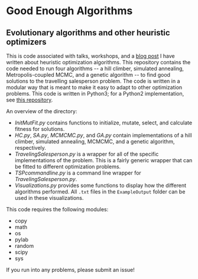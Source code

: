 # Good Enough Algorithms
## Evolutionary algorithms and other heuristic optimizers

This is code associated with talks, workshops, and a
[blog post](http://www.lizsander.com/programming/2015/08/04/Heuristic-Search-Algorithms.html)
I have written about heuristic optimization algorithms. This repository
contains the code needed to run four algorithms -- a hill climber,
simulated annealing, Metropolis-coupled MCMC, and a genetic
algorithm -- to find good solutions to the travelling salesperson
problem. The code is written in a modular way that is meant to make it
easy to adapt to other optimization problems. This code is written in
Python3; for a Python2 implementation, see
[this repository](https://github.com/esander91/RecurseCenter/tree/master/OptimWorkshop).

An overview of the directory:

- *InitMutFit.py* contains functions to initialize, mutate, select,
and calculate fitness for solutions.
- *HC.py*, *SA.py*, *MCMCMC.py*, and *GA.py* contain implementations
  of a hill climber, simulated annealing, MCMCMC, and a genetic
  algorithm, respectively.
- *TravelingSalesperson.py* is a wrapper for all of the specific
  implementations of the problem. This is a fairly generic wrapper
  that can be fitted to different optimization problems.
- *TSPcommandline.py* is a command line wrapper for
*TravelingSalesperson.py*.
- *Visualizations.py* provides some functions to display how the
  different algorithms performed. All `.txt` files in the
  `ExampleOutput` folder can be used in these visualizations.

This code requires the following modules:
- copy
- math
- os
- pylab
- random
- scipy
- sys

If you run into any problems, please submit an issue!
